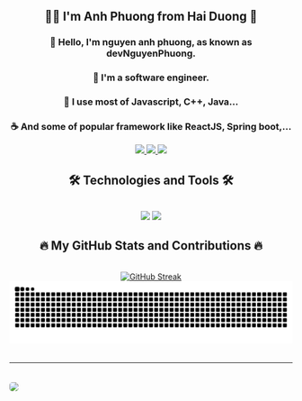
<h2 align="center">🧑‍💻 I'm Anh Phuong from Hai Duong 🎸</h2>
<div align="center">
<h3 align="center">👋 Hello, I'm nguyen anh phuong, as known as devNguyenPhuong.</h3>
<h3>👀 I'm a software engineer.</h3>
<h3>🌱 I use most of Javascript, C++, Java...</h3>
<h3>☕ And some of popular framework like ReactJS, Spring boot,...</h3>
</div>
<div align="center"> 
  <a href="https://www.facebook.com/yun.khngn/">
    <img src="https://img.shields.io/badge/Facebook-1877F2?style=for-the-badge&logo=facebook&logoColor=white" />
  </a>
  <a href="https://www.instagram.com/yun.khngn/">
    <img src="https://img.shields.io/badge/Instagram-E4405F?style=for-the-badge&logo=instagram&logoColor=white" />
  </a>
  <a href="https://www.behance.net/yunkhngn_" target="_blank">
    <img src="https://img.shields.io/badge/Behance-053eff?style=for-the-badge&logo=behance&logoColor=white" target="_blank" />
  </a>
</div>
<h2 align="center">🛠 Technologies and Tools 🛠</h2>
<br/>
<div align="center">
    <img src="https://skillicons.dev/icons?i=react,nextjs,nodejs,html,css,javascript,typescript,git,photoshop,ai,pr,xd" />
    <img src="https://skillicons.dev/icons?i=mui,python,vscode,github,express,firebase,npm,java,threejs,vercel,blender,cloudflare" /><br>
</div>

<h2 align="center">🔥 My GitHub Stats and Contributions 🔥</h2>
<br>
<div align=center>
<a href="https://git.io/streak-stats"><img src="https://github-readme-streak-stats.herokuapp.com?user=devNguyenPhuong&theme=transparent" alt="GitHub Streak" /></a>
<img alt="snake eating my contributions" src="https://raw.githubusercontent.com/yunkhngn/yunkhngn/output/github-contribution-grid-snake-dark.svg"/>
</div>
<br>
<hr/>
<img src="https://user-images.githubusercontent.com/44545000/168491799-abde2092-271b-4546-9a62-a1debe6cddf8.gif" style="border-radius:5px; margin-top:20px">
